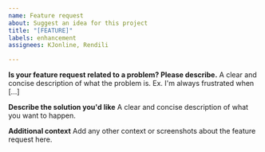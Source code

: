 ```yaml
---
name: Feature request
about: Suggest an idea for this project
title: "[FEATURE]"
labels: enhancement
assignees: KJonline, Rendili

---
```


**Is your feature request related to a problem? Please describe.**
A clear and concise description of what the problem is. Ex. I'm always frustrated when [...]

**Describe the solution you'd like**
A clear and concise description of what you want to happen.

**Additional context**
Add any other context or screenshots about the feature request here.
